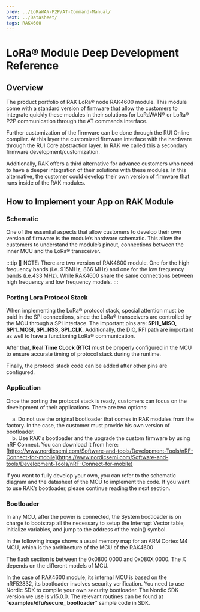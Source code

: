 ```yaml
---
prev: ../LoRaWAN-P2P/AT-Command-Manual/
next: ../Datasheet/
tags: RAK4600
---
```


# LoRa® Module Deep Development Reference

## Overview

The product portfolio of RAK LoRa® node RAK4600 module. This module come with a standard version of firmware that allow the customers to integrate quickly these modules in their solutions for LoRaWAN® or LoRa® P2P communication through the AT commands interface.

Further customization of the firmware can be done through the RUI Online compiler. At this layer the customized firmware interface with the hardware through the RUI Core abstraction layer. In RAK we called this a secondary firmware development/customization.  

Additionally, RAK offers a third alternative for advance customers who need to have a deeper integration of their solutions with these modules. In this alternative, the customer could develop their own version of firmware that runs inside of the RAK modules.

## How to Implement your App on RAK Module

### Schematic

One of the essential aspects that allow customers to develop their own version of firmware is the module’s hardware schematic. This allow the customers to understand the module’s pinout, connections between the inner MCU and the LoRa® transceiver.

:::tip 📝 NOTE:
There are two version of RAK4600 module. One for the high frequency bands (i.e. 915MHz, 866 MHz) and one for the low frequency bands (i.e.433 MHz). While RAK4600 share the same connections between high frequency and low frequency models.
:::

### Porting Lora Protocol Stack

When implementing the LoRa® protocol stack, special attention must be paid in the SPI connections, since the LoRa® transceivers are controlled by the MCU through a SPI interface. The important pins are: **SPI1_MISO, SPI1_MOSI, SPI_NSS, SPI_CLK**. Additionally, the DIO, RFI path are important as well to have a functioning LoRa® communication.

After that, **Real Time CLock (RTC)** must be properly configured in the MCU to ensure accurate timing of protocol stack during the runtime.

Finally, the protocol stack code can be added after other pins are configured.

### Application

Once the porting the protocol stack is ready, customers can focus on the development of their applications. There are two options: 

&nbsp;&nbsp;&nbsp;&nbsp;a. Do not use the original bootloader that comes in RAK modules from the factory. In the case, the customer must provide his own version of bootloader.<br>
&nbsp;&nbsp;&nbsp;&nbsp;b. Use RAK's bootloader and the upgrade the custom firmware by using nRF Connect. You can download it from here: [https://www.nordicsemi.com/Software-and-tools/Development-Tools/nRF-Connect-for-mobile](https://www.nordicsemi.com/Software-and-tools/Development-Tools/nRF-Connect-for-mobile)

If you want to fully develop your own, you can refer to the schematic diagram and the datasheet of the MCU to implement the code. If you want to use RAK’s bootloader, please continue reading the next section.

### Bootloader

In any MCU, after the power is connected, the System bootloader is on charge to bootstrap all the necessary to setup the Interrupt Vector table, initialize variables, and jump to the address of the main() symbol.

In the following image shows a usual memory map for an ARM Cortex M4 MCU, which is the architecture of the MCU of the RAK4600

<rk-img
  src="/assets/images/wisduo/rak4600-module/deep-development/arm-cortex-memory-map.png"
  width="80%"
  caption="Usual memory map for an ARM Cortex M4 MCU"
/>

The flash section is between the 0x0800 0000 and 0x080X 0000. The X depends on the different models of MCU.

In the case of RAK4600 module, its internal MCU is based on the nRF52832, its bootloader involves security verification. You need to use Nordic SDK to compile your own security bootloader. The Nordic SDK version we use is v15.0.0. The relevant routines can be found at “**examples/dfu/secure_ bootloader**” sample code in SDK.
